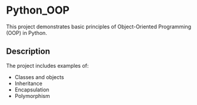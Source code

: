 # Python_OOP

This project demonstrates basic principles of Object-Oriented Programming (OOP) in Python.

## Description

The project includes examples of:

- Classes and objects
- Inheritance
- Encapsulation
- Polymorphism
